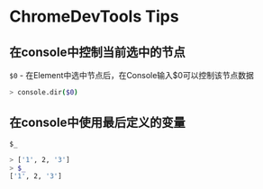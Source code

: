 # ChromeDevTools Tips

## 在console中控制当前选中的节点

`$0` - 在Element中选中节点后，在Console输入$0可以控制该节点数据

```bash
> console.dir($0)
```



## 在console中使用最后定义的变量

`$_`

```bash
> ['1', 2, '3']
> $_
['1', 2, '3']
```


